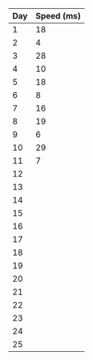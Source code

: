 | Day    | Speed (ms) |
| -------- | ------- |
| 1  | 18 |
| 2  | 4 |
| 3  | 28 |
| 4  | 10 |
| 5  | 18 |
| 6  | 8 |
| 7  | 16 |
| 8  | 19 |
| 9  | 6 |
| 10  | 29 |
| 11  | 7 |
| 12  |  |
| 13  |  |
| 14  |  |
| 15  |  |
| 16  |  |
| 17  |  |
| 18  |  |
| 19  |  |
| 20  |  |
| 21  |  |
| 22  |  |
| 23  |  |
| 24  |  |
| 25  |  |
